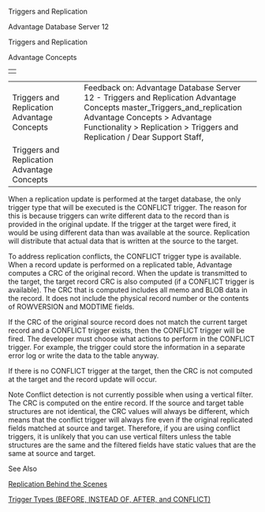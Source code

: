 Triggers and Replication




Advantage Database Server 12  

Triggers and Replication

Advantage Concepts

|  |
| --- |
|  |

|  |  |  |  |  |
| --- | --- | --- | --- | --- |
| Triggers and Replication  Advantage Concepts |  |  | Feedback on: Advantage Database Server 12 - Triggers and Replication Advantage Concepts master\_Triggers\_and\_replication Advantage Concepts > Advantage Functionality > Replication > Triggers and Replication / Dear Support Staff, |  |
| Triggers and Replication  Advantage Concepts |  |  |  |  |

When a replication update is performed at the target database, the only trigger type that will be executed is the CONFLICT trigger. The reason for this is because triggers can write different data to the record than is provided in the original update. If the trigger at the target were fired, it would be using different data than was available at the source. Replication will distribute that actual data that is written at the source to the target.

To address replication conflicts, the CONFLICT trigger type is available. When a record update is performed on a replicated table, Advantage computes a CRC of the original record. When the update is transmitted to the target, the target record CRC is also computed (if a CONFLICT trigger is available). The CRC that is computed includes all memo and BLOB data in the record. It does not include the physical record number or the contents of ROWVERSION and MODTIME fields.

If the CRC of the original source record does not match the current target record and a CONFLICT trigger exists, then the CONFLICT trigger will be fired. The developer must choose what actions to perform in the CONFLICT trigger. For example, the trigger could store the information in a separate error log or write the data to the table anyway.

If there is no CONFLICT trigger at the target, then the CRC is not computed at the target and the record update will occur.

Note Conflict detection is not currently possible when using a vertical filter. The CRC is computed on the entire record. If the source and target table structures are not identical, the CRC values will always be different, which means that the conflict trigger will always fire even if the original replicated fields matched at source and target. Therefore, if you are using conflict triggers, it is unlikely that you can use vertical filters unless the table structures are the same and the filtered fields have static values that are the same at source and target.

See Also

[Replication Behind the Scenes](master_how_replication_works_internally.htm)

[Trigger Types (BEFORE, INSTEAD OF, AFTER, and CONFLICT)](master_trigger_types_before_instead_of_and_after_.htm)
